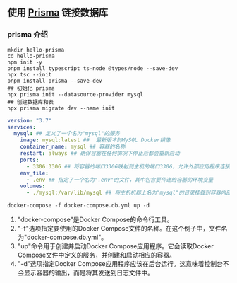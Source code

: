 ## 使用 [Prisma](https://www.prisma.io/docs/getting-started/quickstart) 链接数据库 

### prisma 介绍


```shell
mkdir hello-prisma
cd hello-prisma
npm init -y
pnpm install typescript ts-node @types/node --save-dev
npx tsc --init
pnpm install prisma --save-dev
## 初始化 prisma
npx prisma init --datasource-provider mysql
## 创建数据库和表
npx prisma migrate dev --name init

```

```yml
version: "3.7"
services:
  mysql: ## 定义了一个名为"mysql"的服务
    image: mysql:latest ##  最新版本的MySQL Docker镜像
    container_name: mysql ## 容器的名称
    restart: always ## 确保容器在任何情况下停止后都会重新启动
    ports:
      - 3306:3306 ## 将容器的端口3306映射到主机的端口3306，允许外部应用程序连接到运行在容器内部的MySQL服务器
    env_file:
      - .env ## 指定了一个名为".env"的文件，其中包含要传递给容器的环境变量
    volumes:
      - ./mysql:/var/lib/mysql ## 将主机机器上名为"mysql"的目录挂载到容器内部的"/var/lib/mysql"目录。这样，即使停止或删除容器，MySQL数据也可以持久化。****

```


```
docker-compose -f docker-compose.db.yml up -d
```
1. "docker-compose"是Docker Compose的命令行工具。
2. "-f"选项指定要使用的Docker Compose文件的名称。在这个例子中，文件名为"docker-compose.db.yml"。
3. "up"命令用于创建并启动Docker Compose应用程序。它会读取Docker Compose文件中定义的服务，并创建和启动相应的容器。
4. "-d"选项指定Docker Compose应用程序应该在后台运行。这意味着控制台不会显示容器的输出，而是将其发送到日志文件中。